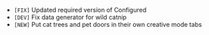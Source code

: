 - `[FIX]` Updated required version of Configured
- `[DEV]` Fix data generator for wild catnip
- `[NEW]` Put cat trees and pet doors in their own creative mode tabs
